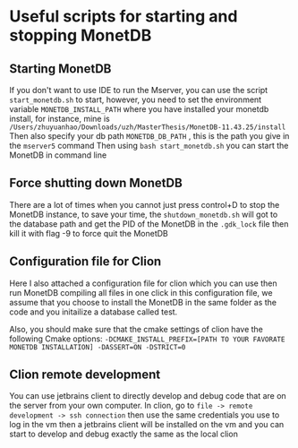 # Useful scripts for starting and stopping MonetDB

## Starting MonetDB
If you don't want to use IDE to run the Mserver, you can use the script `start_monetdb.sh` to start, 
however, you need to set the environment variable `MONETDB_INSTALL_PATH` where you have installed your monetdb install, for instance, mine is `/Users/zhuyuanhao/Downloads/uzh/MasterThesis/MonetDB-11.43.25/install`
Then also specify your db path `MONETDB_DB_PATH` , this is the path you give in the `mserver5` command
Then using `bash start_monetdb.sh` you can start the MonetDB in command line

## Force shutting down MonetDB 
There are a lot of times when you cannot just press control+D to stop the MonetDB instance, to save your time, the `shutdown_monetdb.sh` will got to the database path
and get the PID of the MonetDB in the `.gdk_lock` file then kill it with flag -9 to force quit the MonetDB

## Configuration file for Clion
Here I also attached a configuration file for clion which you can use then run MonetDB compiling all files in one click
in this configuration file, we assume that you choose to install the MonetDB in the same folder as the code and you initailize a database called test.


Also, you should make sure that the cmake settings of clion have the following Cmake options:
`-DCMAKE_INSTALL_PREFIX=[PATH TO YOUR FAVORATE MONETDB INSTALLATION] -DASSERT=ON -DSTRICT=0`

## Clion remote development
You can use jetbrains client to directly develop and debug code that are on the server from your own computer.
In clion, go to `file -> remote development -> ssh connection` then use the same credentials you use to log in the vm then 
a jetbrains client will be installed on the vm and you can start to develop and debug exactly the same as the local clion